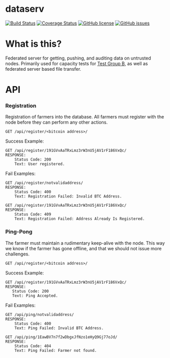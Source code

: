 # dataserv

[![Build Status](https://travis-ci.org/Storj/dataserv.svg)](https://travis-ci.org/Storj/dataserv)
[![Coverage Status](https://coveralls.io/repos/Storj/dataserv/badge.svg)](https://coveralls.io/r/Storj/dataserv)
[![GitHub license](https://img.shields.io/badge/license-MIT-blue.svg)](https://raw.githubusercontent.com/storj/dataserv/master/LICENSE)
[![GitHub issues](https://img.shields.io/github/issues/storj/dataserv.svg)](https://github.com/storj/dataserv/issues)

# What is this?

Federated server for getting, pushing, and auditing data on untrusted nodes. Primarily used
for capacity tests for [Test Group B](http://storj.io/earlyaccess), as well as federated server
based file transfer.

# API


### Registration 
Registration of farmers into the database. All farmers must register with the node before they
can perform any other actions. 
    
    GET /api/register/<bitcoin address>/

Success Example:

    GET /api/register/191GVvAaTRxLmz3rW3nU5jAV1rF186VxQc/
    RESPONSE: 
        Status Code: 200
        Text: User registered.
    
Fail Examples:
    
    GET /api/register/notvalidaddress/
    RESPONSE: 
        Status Code: 400 
        Text: Registration Failed: Invalid BTC Address.
    
    GET /api/register/191GVvAaTRxLmz3rW3nU5jAV1rF186VxQc/
    RESPONSE:
        Status Code: 409
        Text: Registration Failed: Address Already Is Registered.
        
### Ping-Pong
The farmer must maintain a rudimentary keep-alive with the node. This way we know if the farmer
has gone offline, and that we should not issue more challenges.

    GET /api/register/<bitcoin address>/
    
Success Example:
    
    GET /api/register/191GVvAaTRxLmz3rW3nU5jAV1rF186VxQc/
    RESPONSE: 
       Status Code: 200
       Text: Ping Accepted.

Fail Examples:

    GET /api/ping/notvalidaddress/
    RESPONSE: 
        Status Code: 400 
        Text: Ping Failed: Invalid BTC Address.
    
    GET /api/ping/1EawBV7n7f2wDbgxJfNzo1eHyQ9Gj77oJd/
    RESPONSE:
        Status Code: 404
        Text: Ping Failed: Farmer not found.